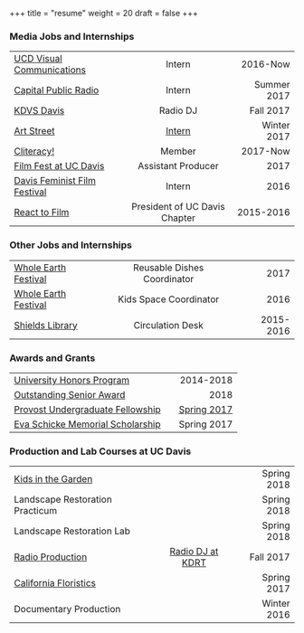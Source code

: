 +++
title = "resume"
weight = 20
draft = false
+++


								
<h3 class="major">Media Jobs and Internships</h3>

|                                            |                         |   |
| -------------            |:----------------------------------------:| -----:|
| [UCD Visual Communications](http://strategiccommunications.ucdavis.edu/about/visual/index.html) |Intern | 2016-Now |
| [Capital Public Radio](http://www.capradio.org/news/the-view-from-here/)| Intern  | Summer 2017 |
| [KDVS Davis](https://kdvs.org/past-playlists/4804/) | Radio DJ      |    Fall 2017 |
| [Art Street](http://www.m5arts.com/artstreet/)| [Intern](http://arts.ucdavis.edu/post/two-profs-build-bar-artstreet) | Winter 2017 |
| [Cliteracy!](http://fembroidery.com/) | Member     |   2017-Now |
| [Film Fest at UC Davis](https://www.facebook.com/FilmFestatUCDavis/)|Assistant Producer | 2017 |
| [Davis Feminist Film Festival](http://wrrc.ucdavis.edu/feministfilmfestival.html)|Intern | 2016 |
| [React to Film](https://www.reacttofilm.com/)|President of UC Davis Chapter | 2015-2016 |

<h3 class="major">Other Jobs and Internships</h3>

|                                            |                         |   |
| -------------            |:----------------------------------------:| -----:|
| [Whole Earth Festival](https://wef.ucdavis.edu/)|Reusable Dishes Coordinator | 2017 |
| [Whole Earth Festival](https://wef.ucdavis.edu/)|Kids Space Coordinator | 2016 |
| [Shields Library](https://www.reacttofilm.com/)|Circulation Desk | 2015-2016 |

<h3 class="major">Awards and Grants</h3>

|                                            |                         |   |
| -------------            |:----------------------------------------:| -----:|
| [University Honors Program](https://honors.ucdavis.edu/)| | 2014-2018|
| [Outstanding Senior Award](https://ue.ucdavis.edu/faculty/outstanding-senior-call.html) | | 2018 |
| [Provost Undergraduate Fellowship](http://urc.ucdavis.edu/awards/puf/general_information.html)|  | [Spring 2017](http://urc.ucdavis.edu/awards/puf/recipients.html)|
| [Eva Schicke Memorial Scholarship](http://wrrc.ucdavis.edu/scholarship.html) |  |    Spring 2017 |

<h3 class="major"> Production and Lab Courses at UC Davis</h3>

|                                            |                         |   |
| -------------            |:----------------------------------------:| -----:|
| [Kids in the Garden](http://asi.ucdavis.edu/programs/sf/children-and-youth/internships-for-tour-leaders) |       |    Spring 2018 |
| Landscape Restoration Practicum |       |    Spring 2018 |
| Landscape Restoration Lab |       |    Spring 2018 |
| [Radio Production](http://kdrt.org/) |[Radio DJ at KDRT](http://kdrt.org/program/technocult-radio)| Fall 2017 |
| [California Floristics](http://www.plantsciences.ucdavis.edu/courses/plb102/index.html) |       |    Spring 2017 |
| Documentary Production  | | Winter 2016 |














